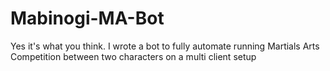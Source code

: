 # Mabinogi-MA-Bot
Yes it's what you think. I wrote a bot to fully automate running Martials Arts Competition between two characters on a multi client setup
